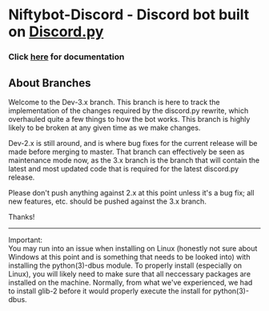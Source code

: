 # Niftybot-Discord - Discord bot built on [Discord.py](https://github.com/Rapptz/discord.py)  
  
### Click [here](https://snoring.ninja/niftybot-discord) for documentation  

## About Branches
Welcome to the Dev-3.x branch.  This branch is here to track the implementation of the changes required by the
discord.py rewrite, which overhauled quite a few things to how the bot works.  This branch is highly likely to be broken
at any given time as we make changes.

Dev-2.x is still around, and is where bug fixes for the current release will be made before merging to master.  That
branch can effectively be seen as maintenance mode now, as the 3.x branch is the branch that will contain the latest and
most updated code that is required for the latest discord.py release.  

Please don't push anything against 2.x at this point unless it's a bug fix; all new features, etc. should be pushed
against the 3.x branch.

Thanks!
  
---

Important:  
You may run into an issue when installing on Linux (honestly not sure about Windows at this point and is something that 
needs to be looked into) with installing the python(3)-dbus module. To properly install (especially on Linux), you will 
likely need to make sure that all neccessary packages are installed on the machine.  Normally, from what we've 
experienced, we had to install glib-2 before it would properly execute the install for python(3)-dbus.
